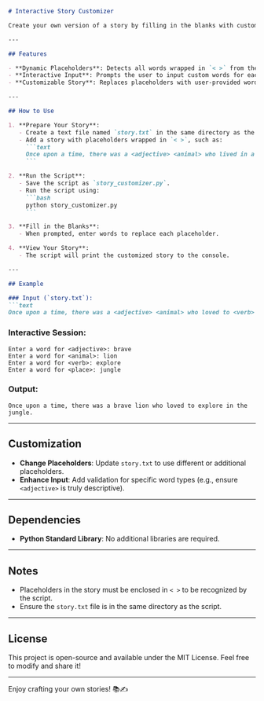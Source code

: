 ```markdown
# Interactive Story Customizer

Create your own version of a story by filling in the blanks with custom words! This Python script reads a story from a file, identifies placeholders (e.g., `<name>`, `<adjective>`), and lets you replace them with your chosen words to personalize the tale.

---

## Features

- **Dynamic Placeholders**: Detects all words wrapped in `< >` from the story.
- **Interactive Input**: Prompts the user to input custom words for each placeholder.
- **Customizable Story**: Replaces placeholders with user-provided words and displays the completed story.

---

## How to Use

1. **Prepare Your Story**:
   - Create a text file named `story.txt` in the same directory as the script.
   - Add a story with placeholders wrapped in `< >`, such as:
     ```text
     Once upon a time, there was a <adjective> <animal> who lived in a <place>.
     ```

2. **Run the Script**:
   - Save the script as `story_customizer.py`.
   - Run the script using:
     ```bash
     python story_customizer.py
     ```

3. **Fill in the Blanks**:
   - When prompted, enter words to replace each placeholder.

4. **View Your Story**:
   - The script will print the customized story to the console.

---

## Example

### Input (`story.txt`):
```text
Once upon a time, there was a <adjective> <animal> who loved to <verb> in the <place>.
```

### Interactive Session:
```plaintext
Enter a word for <adjective>: brave
Enter a word for <animal>: lion
Enter a word for <verb>: explore
Enter a word for <place>: jungle
```

### Output:
```plaintext
Once upon a time, there was a brave lion who loved to explore in the jungle.
```

---

## Customization

- **Change Placeholders**: Update `story.txt` to use different or additional placeholders.
- **Enhance Input**: Add validation for specific word types (e.g., ensure `<adjective>` is truly descriptive).

---

## Dependencies

- **Python Standard Library**: No additional libraries are required.

---

## Notes

- Placeholders in the story must be enclosed in `< >` to be recognized by the script.
- Ensure the `story.txt` file is in the same directory as the script.

---

## License

This project is open-source and available under the MIT License. Feel free to modify and share it!

---

Enjoy crafting your own stories! 📚✍️
```